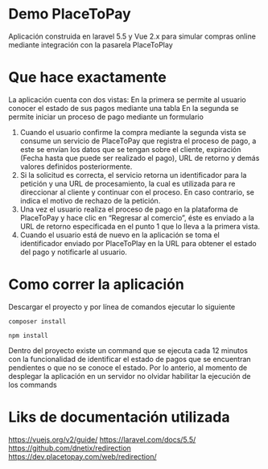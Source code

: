 # Demo PlaceToPay

Aplicación construida en laravel 5.5 y Vue 2.x para simular compras online mediante integración con la pasarela PlaceToPlay

# Que hace exactamente
La aplicación cuenta con dos vistas:
 En la primera se permite al usuario conocer el estado de sus pagos mediante una tabla
 En la segunda se permite iniciar un proceso de pago mediante un formulario

1. Cuando el usuario confirme la compra mediante la segunda vista se consume un servicio de PlaceToPay que registra el proceso de pago, a este se envían los datos que se tengan sobre el cliente, expiración (Fecha hasta que puede ser realizado el pago), URL de retorno y demás valores definidos posteriormente.
2. Si la solicitud es correcta, el servicio retorna un identificador para la petición y una URL de procesamiento, la cual es utilizada para re direccionar al cliente y continuar con el proceso. En caso contrario, se indica el motivo de rechazo de la petición.
3. Una vez el usuario realiza el proceso de pago en la plataforma de PlaceToPay y hace clic en “Regresar al comercio”, éste es enviado a la URL de retorno especificada en el punto 1 que lo lleva  a la primera vista.
4. Cuando el usuario está de nuevo en la aplicación se toma el identificador enviado por PlaceToPlay en la URL para obtener el estado del pago y notificarle al usuario.


# Como correr la aplicación 

Descargar el proyecto y por línea de comandos ejecutar lo siguiente
```
composer install
```
```
npm install
```

Dentro del proyecto existe un command que se ejecuta cada 12 minutos con la funcionalidad de identificar el estado de pagos que se encuentran pendientes o que no se conoce el estado.
Por lo anterio, al momento de desplegar la aplicación en un servidor no olvidar habilitar la ejecución de los commands


# Liks de documentación utilizada

https://vuejs.org/v2/guide/
https://laravel.com/docs/5.5/
https://github.com/dnetix/redirection
https://dev.placetopay.com/web/redirection/
